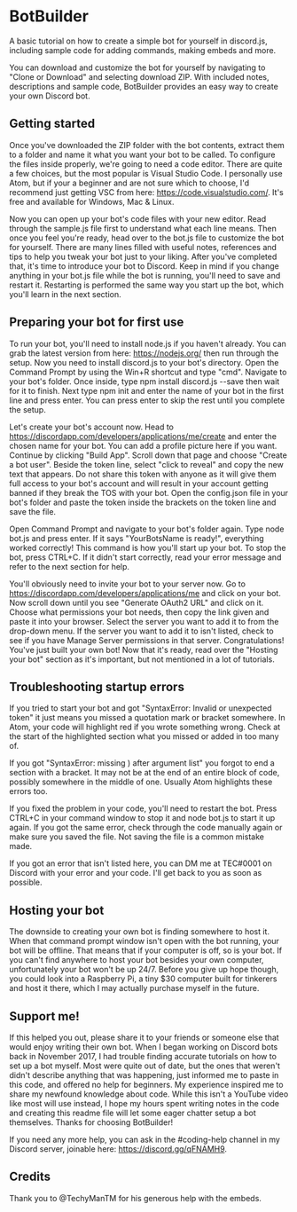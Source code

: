 # BotBuilder
A basic tutorial on how to create a simple bot for yourself in discord.js, including sample code for adding commands, making embeds and more.

You can download and customize the bot for yourself by navigating to "Clone or Download" and selecting download ZIP. With included notes, descriptions and sample code, BotBuilder provides an easy way to create your own Discord bot.

## Getting started ##
Once you've downloaded the ZIP folder with the bot contents, extract them to a folder and name it what you want your bot to be called. To configure the files inside properly, we're going to need a code editor. There are quite a few choices, but the most popular is Visual Studio Code. I personally use Atom, but if your a beginner and are not sure which to choose, I'd recommend just getting VSC from here: https://code.visualstudio.com/. It's free and available for Windows, Mac & Linux.

Now you can open up your bot's code files with your new editor. Read through the sample.js file first to understand what each line means. Then once you feel you're ready, head over to the bot.js file to customize the bot for yourself. There are many lines filled with useful notes, references and tips to help you tweak your bot just to your liking. After you've completed that, it's time to introduce your bot to Discord. Keep in mind if you change anything in your bot.js file while the bot is running, you'll need to save and restart it. Restarting is performed the same way you start up the bot, which you'll learn in the next section.

## Preparing your bot for first use ##
To run your bot, you'll need to install node.js if you haven't already. You can grab the latest version from here: https://nodejs.org/ then run through the setup. Now you need to install discord.js to your bot's directory. Open the Command Prompt by using the Win+R shortcut and type "cmd". Navigate to your bot's folder. Once inside, type npm install discord.js --save then wait for it to finish. Next type npm init and enter the name of your bot in the first line and press enter. You can press enter to skip the rest until you complete the setup.

Let's create your bot's account now. Head to https://discordapp.com/developers/applications/me/create and enter the chosen name for your bot. You can add a profile picture here if you want. Continue by clicking "Build App". Scroll down that page and choose "Create a bot user". Beside the token line, select "click to reveal" and copy the new text that appears. Do not share this token with anyone as it will give them full access to your bot's account and will result in your account getting banned if they break the TOS with your bot. Open the config.json file in your bot's folder and paste the token inside the brackets on the token line and save the file.

Open Command Prompt and navigate to your bot's folder again. Type node bot.js and press enter. If it says "YourBotsName is ready!", everything worked correctly! This command is how you'll start up your bot. To stop the bot, press CTRL+C. If it didn't start correctly, read your error message and refer to the next section for help.

You'll obviously need to invite your bot to your server now. Go to https://discordapp.com/developers/applications/me and click on your bot. Now scroll down until you see "Generate OAuth2 URL" and click on it. Choose what permissions your bot needs, then copy the link given and paste it into your browser. Select the server you want to add it to from the drop-down menu. If the server you want to add it to isn't listed, check to see if you have Manage Server permissions in that server. Congratulations! You've just built your own bot! Now that it's ready, read over the "Hosting your bot" section as it's important, but not mentioned in a lot of tutorials.

## Troubleshooting startup errors ##
If you tried to start your bot and got "SyntaxError: Invalid or unexpected token" it just means you missed a quotation mark or bracket somewhere. In Atom, your code will highlight red if you wrote something wrong. Check at the start of the highlighted section what you missed or added in too many of.

If you got "SyntaxError: missing ) after argument list" you forgot to end a section with a bracket. It may not be at the end of an entire block of code, possibly somewhere in the middle of one. Usually Atom highlights these errors too.

If you fixed the problem in your code, you'll need to restart the bot. Press CTRL+C in your command window to stop it and node bot.js to start it up again. If you got the same error, check through the code manually again or make sure you saved the file. Not saving the file is a common mistake made.

If you got an error that isn't listed here, you can DM me at TEC#0001 on Discord with your error and your code. I'll get back to you as soon as possible.

## Hosting your bot ##
The downside to creating your own bot is finding somewhere to host it. When that command prompt window isn't open with the bot running, your bot will be offline. That means that if your computer is off, so is your bot. If you can't find anywhere to host your bot besides your own computer, unfortunately your bot won't be up 24/7. Before you give up hope though, you could look into a Raspberry Pi, a tiny $30 computer built for tinkerers and host it there, which I may actually purchase myself in the future.

## Support me! ##
If this helped you out, please share it to your friends or someone else that would enjoy writing their own bot. When I began working on Discord bots back in November 2017, I had trouble finding accurate tutorials on how to set up a bot myself. Most were quite out of date, but the ones that weren't didn't describe anything that was happening, just informed me to paste in this code, and offered no help for beginners. My experience inspired me to share my newfound knowledge about code. While this isn't a YouTube video like most will use instead, I hope my hours spent writing notes in the code and creating this readme file will let some eager chatter setup a bot themselves. Thanks for choosing BotBuilder!

If you need any more help, you can ask in the #coding-help channel in my Discord server, joinable here: https://discord.gg/qFNAMH9.

## Credits ##
Thank you to @TechyManTM for his generous help with the embeds.
